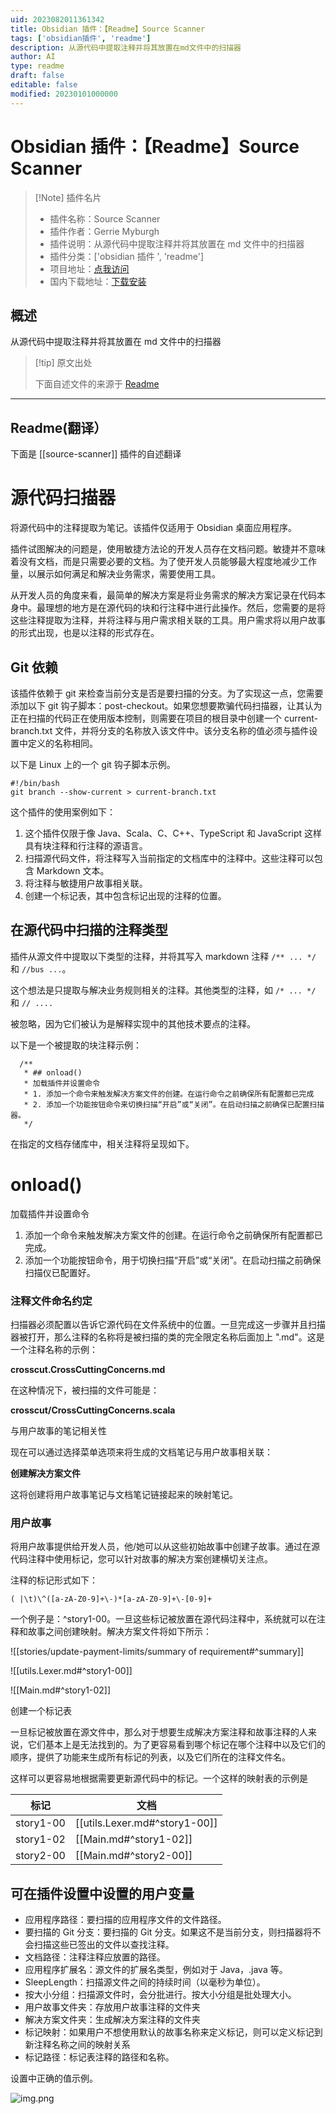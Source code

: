 ```yaml
---
uid: 2023082011361342
title: Obsidian 插件：【Readme】Source Scanner
tags: ['obsidian插件', 'readme']
description: 从源代码中提取注释并将其放置在md文件中的扫描器
author: AI
type: readme
draft: false
editable: false
modified: 20230101000000
---
```


# Obsidian 插件：【Readme】Source Scanner

> [!Note] 插件名片
> - 插件名称：Source Scanner
> - 插件作者：Gerrie Myburgh
> - 插件说明：从源代码中提取注释并将其放置在 md 文件中的扫描器
> - 插件分类：['obsidian 插件 ', 'readme']
> - 项目地址：[点我访问](https://github.com/gerrie-myburgh/source-scanner)
> - 国内下载地址：[下载安装](https://pkmer.cn/products/plugin/pluginMarket/?source-scanner)

## 概述

从源代码中提取注释并将其放置在 md 文件中的扫描器

> [!tip] 原文出处
>
>下面自述文件的来源于 [Readme](https://ghproxy.net/https://raw.githubusercontent.com/gerrie-myburgh/source-scanner/master/README.md)
>

---

## Readme(翻译）

下面是 [[source-scanner]] 插件的自述翻译

# 源代码扫描器

将源代码中的注释提取为笔记。该插件仅适用于 Obsidian 桌面应用程序。

插件试图解决的问题是，使用敏捷方法论的开发人员存在文档问题。敏捷并不意味着没有文档，而是只需要必要的文档。为了使开发人员能够最大程度地减少工作量，以展示如何满足和解决业务需求，需要使用工具。

从开发人员的角度来看，最简单的解决方案是将业务需求的解决方案记录在代码本身中。最理想的地方是在源代码的块和行注释中进行此操作。然后，您需要的是将这些注释提取为注释，并将注释与用户需求相关联的工具。用户需求将以用户故事的形式出现，也是以注释的形式存在。

## Git 依赖

该插件依赖于 git 来检查当前分支是否是要扫描的分支。为了实现这一点，您需要添加以下 git 钩子脚本：post-checkout。如果您想要欺骗代码扫描器，让其认为正在扫描的代码正在使用版本控制，则需要在项目的根目录中创建一个 current-branch.txt 文件，并将分支的名称放入该文件中。该分支名称的值必须与插件设置中定义的名称相同。

以下是 Linux 上的一个 git 钩子脚本示例。

```agsl
#!/bin/bash
git branch --show-current > current-branch.txt
```

这个插件的使用案例如下：

1. 这个插件仅限于像 Java、Scala、C、C++、TypeScript 和 JavaScript 这样具有块注释和行注释的源语言。
2. 扫描源代码文件，将注释写入当前指定的文档库中的注释中。这些注释可以包含 Markdown 文本。
3. 将注释与敏捷用户故事相关联。
4. 创建一个标记表，其中包含标记出现的注释的位置。

## 在源代码中扫描的注释类型

插件从源文件中提取以下类型的注释，并将其写入 markdown 注释 ```/** ... */``` 和 ```//bus ...```。

这个想法是只提取与解决业务规则相关的注释。其他类型的注释，如 ```/* ... */``` 和 ```// ....```

被忽略，因为它们被认为是解释实现中的其他技术要点的注释。

以下是一个被提取的块注释示例：

```agsl
  /**
   * ## onload()
   * 加载插件并设置命令
   * 1. 添加一个命令来触发解决方案文件的创建。在运行命令之前确保所有配置都已完成
   * 2. 添加一个功能按钮命令来切换扫描“开启”或“关闭”。在启动扫描之前确保已配置扫描器。
   */
```

在指定的文档存储库中，相关注释将呈现如下。

# onload()

加载插件并设置命令

1. 添加一个命令来触发解决方案文件的创建。在运行命令之前确保所有配置都已完成。
2. 添加一个功能按钮命令，用于切换扫描“开启”或“关闭”。在启动扫描之前确保扫描仪已配置好。

### 注释文件命名约定

扫描器必须配置以告诉它源代码在文件系统中的位置。一旦完成这一步骤并且扫描器被打开，那么注释的名称将是被扫描的类的完全限定名称后面加上 ".md"。这是一个注释名称的示例：

**crosscut.CrossCuttingConcerns.md**

在这种情况下，被扫描的文件可能是：

**crosscut/CrossCuttingConcerns.scala**

与用户故事的笔记相关性

现在可以通过选择菜单选项来将生成的文档笔记与用户故事相关联：

**创建解决方案文件**

这将创建将用户故事笔记与文档笔记链接起来的映射笔记。

### 用户故事

将用户故事提供给开发人员，他/她可以从这些初始故事中创建子故事。通过在源代码注释中使用标记，您可以针对故事的解决方案创建横切关注点。

注释的标记形式如下：

```agsl
( |\t)\^([a-zA-Z0-9]+\-)*[a-zA-Z0-9]+\-[0-9]+
```

一个例子是：^story1-00。一旦这些标记被放置在源代码注释中，系统就可以在注释和故事之间创建映射。解决方案文件将如下所示：

![[stories/update-payment-limits/summary of requirement#^summary]]

![[utils.Lexer.md#^story1-00]]

![[Main.md#^story1-02]]

创建一个标记表

一旦标记被放置在源文件中，那么对于想要生成解决方案注释和故事注释的人来说，它们基本上是无法找到的。为了更容易看到哪个标记在哪个注释中以及它们的顺序，提供了功能来生成所有标记的列表，以及它们所在的注释文件名。

这样可以更容易地根据需要更新源代码中的标记。一个这样的映射表的示例是

|标记|文档|
|------|--------|
|story1-00|[[utils.Lexer.md#^story1-00]]|
|story1-02|[[Main.md#^story1-02]]|
|story2-00|[[Main.md#^story2-00]]|

## 可在插件设置中设置的用户变量

 * 应用程序路径：要扫描的应用程序文件的文件路径。
 * 要扫描的 Git 分支：要扫描的 Git 分支。如果这不是当前分支，则扫描器将不会扫描这些已签出的文件以查找注释。
 * 文档路径：注释注释应放置的路径。
 * 应用程序扩展名：源文件的扩展名类型，例如对于 Java，.java 等。
 * SleepLength：扫描源文件之间的持续时间（以毫秒为单位）。
 * 按大小分组：扫描源文件时，会分批进行。按大小分组是批处理大小。
 * 用户故事文件夹：存放用户故事注释的文件夹
 * 解决方案文件夹：生成解决方案注释的文件夹
 * 标记映射：如果用户不想使用默认的故事名称来定义标记，则可以定义标记到新注释名称之间的映射关系
 * 标记路径：标记表注释的路径和名称。

设置中正确的值示例。

![img.png](img.png)
